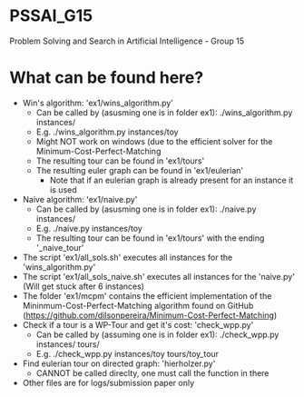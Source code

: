 # PSSAI_G15

Problem Solving and Search in Artificial Intelligence - Group 15

# What can be found here?

- Win's algorithm: 'ex1/wins_algorithm.py'
    - Can be called by (asusming one is in folder ex1): ./wins_algorithm.py instances/<INSTANCE>
    - E.g. ./wins_algorithm.py instances/toy
    - Might NOT work on windows (due to the efficient solver for the Minimum-Cost-Perfect-Matching
    - The resulting tour can be found in 'ex1/tours'
    - The resulting euler graph can be found in 'ex1/eulerian' 
        - Note that if an eulerian graph is already present for an instance it is used
- Naive algorithm: 'ex1/naive.py'
    - Can be called by (asusming one is in folder ex1): ./naive.py instances/<INSTANCE>
    - E.g. ./naive.py instances/toy
    - The resulting tour can be found in 'ex1/tours' with the ending '_naive_tour'
- The script 'ex1/all_sols.sh' executes all instances for the 'wins_algorithm.py'
- The script 'ex1/all_sols_naive.sh' executes all instances for the 'naive.py' (Will get stuck after 6 instances)
- The folder 'ex1/mcpm' contains the efficient implementation of the Mininmum-Cost-Perfect-Matching algorithm found on GitHub (https://github.com/dilsonpereira/Minimum-Cost-Perfect-Matching)
- Check if a tour is a WP-Tour and get it's cost: 'check_wpp.py'
    - Can be called by (assuming one is in folder ex1): ./check_wpp.py instances/<INSTANCE> tours/<TOUR>
    - E.g. ./check_wpp.py instances/toy tours/toy_tour
- Find eulerian tour on directed graph: 'hierholzer.py'
    - CANNOT be called direclty, one must call the function in there
- Other files are for logs/submission paper only


